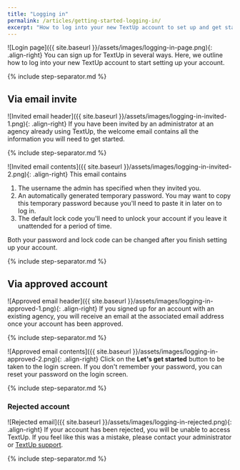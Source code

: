 ```yaml
---
title: "Logging in"
permalink: /articles/getting-started-logging-in/
excerpt: "How to log into your new TextUp account to set up and get started"
---
```


![Login page]({{ site.baseurl }}/assets/images/logging-in-page.png){: .align-right} You can sign up for TextUp in several ways. Here, we outline how to log into your new TextUp account to start setting up your account.

{% include step-separator.md %}

## Via email invite

![Invited email header]({{ site.baseurl }}/assets/images/logging-in-invited-1.png){: .align-right} If you have been invited by an administrator at an agency already using TextUp, the welcome email contains all the information you will need to get started.

{% include step-separator.md %}

![Invited email contents]({{ site.baseurl }}/assets/images/logging-in-invited-2.png){: .align-right} This email contains
1. The username the admin has specified when they invited you.
1. An automatically generated temporary password. You may want to copy this temporary password because you'll need to paste it in later on to log in.
1. The default lock code you'll need to unlock your account if you leave it unattended for a period of time.

Both your password and lock code can be changed after you finish setting up your account.

{% include step-separator.md %}

## Via approved account

![Approved email header]({{ site.baseurl }}/assets/images/logging-in-approved-1.png){: .align-right} If you signed up for an account with an existing agency, you will receive an email at the associated email address once your account has been approved.

{% include step-separator.md %}

![Approved email contents]({{ site.baseurl }}/assets/images/logging-in-approved-2.png){: .align-right} Click on the **Let's get started** button to be taken to the login screen. If you don't remember your password, you can reset your password on the login screen.

{% include step-separator.md %}

### Rejected account

![Rejected email]({{ site.baseurl }}/assets/images/logging-in-rejected.png){: .align-right} If your account has been rejected, you will be unable to access TextUp. If you feel like this was a mistake, please contact your administrator or <a href="mailto:connect@textup.org?Subject=From%20Support%20Center" target="_blank">TextUp support</a>.

{% include step-separator.md %}
